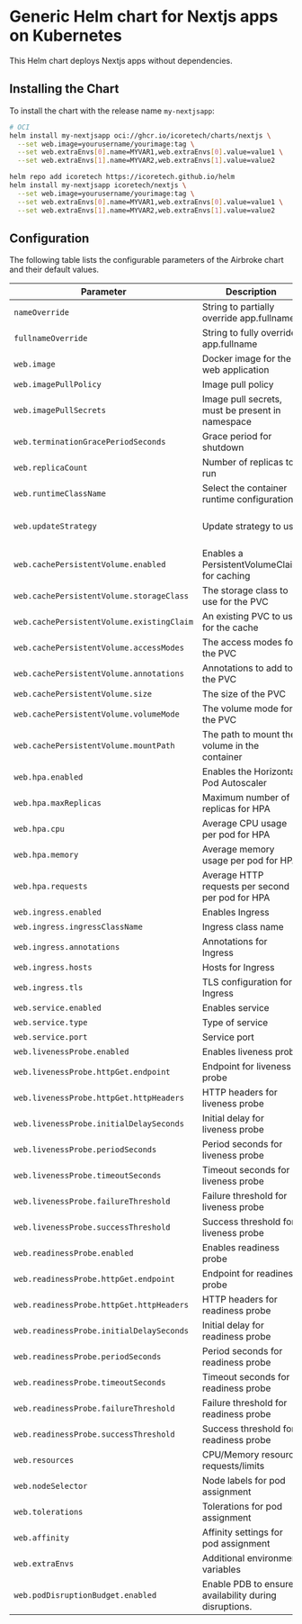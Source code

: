 # Generic Helm chart for Nextjs apps on Kubernetes

This Helm chart deploys Nextjs apps without dependencies.

## Installing the Chart

To install the chart with the release name `my-nextjsapp`:

```bash
# OCI
helm install my-nextjsapp oci://ghcr.io/icoretech/charts/nextjs \
  --set web.image=yourusername/yourimage:tag \
  --set web.extraEnvs[0].name=MYVAR1,web.extraEnvs[0].value=value1 \
  --set web.extraEnvs[1].name=MYVAR2,web.extraEnvs[1].value=value2

```

```bash
helm repo add icoretech https://icoretech.github.io/helm
helm install my-nextjsapp icoretech/nextjs \
  --set web.image=yourusername/yourimage:tag \
  --set web.extraEnvs[0].name=MYVAR1,web.extraEnvs[0].value=value1 \
  --set web.extraEnvs[1].name=MYVAR2,web.extraEnvs[1].value=value2
```

## Configuration

The following table lists the configurable parameters of the Airbroke chart and their default values.

| Parameter | Description | Default |
| --------- | ----------- | ------- |
| `nameOverride` | String to partially override app.fullname | `""` |
| `fullnameOverride` | String to fully override app.fullname | `""` |
| `web.image` | Docker image for the web application | `""` |
| `web.imagePullPolicy` | Image pull policy | `IfNotPresent` |
| `web.imagePullSecrets` | Image pull secrets, must be present in namespace | `""` |
| `web.terminationGracePeriodSeconds` | Grace period for shutdown | `0` |
| `web.replicaCount` | Number of replicas to run | `1` |
| `web.runtimeClassName` | Select the container runtime configuration | `` |
| `web.updateStrategy` | Update strategy to use | `{type: RollingUpdate, rollingUpdate: {maxUnavailable: 0, maxSurge: 1}}` |
| `web.cachePersistentVolume.enabled` | Enables a PersistentVolumeClaim for caching | `false` |
| `web.cachePersistentVolume.storageClass` | The storage class to use for the PVC | `""` |
| `web.cachePersistentVolume.existingClaim` | An existing PVC to use for the cache | `""` |
| `web.cachePersistentVolume.accessModes` | The access modes for the PVC | `["ReadWriteOnce"]` |
| `web.cachePersistentVolume.annotations` | Annotations to add to the PVC | `{}` |
| `web.cachePersistentVolume.size` | The size of the PVC | `1Gi` |
| `web.cachePersistentVolume.volumeMode` | The volume mode for the PVC | `""` |
| `web.cachePersistentVolume.mountPath` | The path to mount the volume in the container | `/app/.next/cache` |
| `web.hpa.enabled` | Enables the Horizontal Pod Autoscaler | `false` |
| `web.hpa.maxReplicas` | Maximum number of replicas for HPA | `10` |
| `web.hpa.cpu` | Average CPU usage per pod for HPA | |
| `web.hpa.memory` | Average memory usage per pod for HPA | |
| `web.hpa.requests` | Average HTTP requests per second per pod for HPA | |
| `web.ingress.enabled` | Enables Ingress | `false` |
| `web.ingress.ingressClassName` | Ingress class name | `nginx` |
| `web.ingress.annotations` | Annotations for Ingress | `{}` |
| `web.ingress.hosts` | Hosts for Ingress | `[]` |
| `web.ingress.tls` | TLS configuration for Ingress | `[]` |
| `web.service.enabled` | Enables service | `true` |
| `web.service.type` | Type of service | `ClusterIP` |
| `web.service.port` | Service port | `3000` |
| `web.livenessProbe.enabled` | Enables liveness probe | `false` |
| `web.livenessProbe.httpGet.endpoint` | Endpoint for liveness probe | `/api/hc?source=livenessProbe` |
| `web.livenessProbe.httpGet.httpHeaders` | HTTP headers for liveness probe | `[]` |
| `web.livenessProbe.initialDelaySeconds` | Initial delay for liveness probe | `0` |
| `web.livenessProbe.periodSeconds` | Period seconds for liveness probe | `10` |
| `web.livenessProbe.timeoutSeconds` | Timeout seconds for liveness probe | `5` |
| `web.livenessProbe.failureThreshold` | Failure threshold for liveness probe | `2` |
| `web.livenessProbe.successThreshold` | Success threshold for liveness probe | `1` |
| `web.readinessProbe.enabled` | Enables readiness probe | `false` |
| `web.readinessProbe.httpGet.endpoint` | Endpoint for readiness probe | `/api/hc?source=readinessProbe` |
| `web.readinessProbe.httpGet.httpHeaders` | HTTP headers for readiness probe | `[]` |
| `web.readinessProbe.initialDelaySeconds` | Initial delay for readiness probe | `0` |
| `web.readinessProbe.periodSeconds` | Period seconds for readiness probe | `10` |
| `web.readinessProbe.timeoutSeconds` | Timeout seconds for readiness probe | `5` |
| `web.readinessProbe.failureThreshold` | Failure threshold for readiness probe | `2` |
| `web.readinessProbe.successThreshold` | Success threshold for readiness probe | `1` |
| `web.resources` | CPU/Memory resource requests/limits | `{}` |
| `web.nodeSelector` | Node labels for pod assignment | `{}` |
| `web.tolerations` | Tolerations for pod assignment | `[]` |
| `web.affinity` | Affinity settings for pod assignment | `{}` |
| `web.extraEnvs` | Additional environment variables | `[]` |
| `web.podDisruptionBudget.enabled` | Enable PDB to ensure availability during disruptions. | `false` |

